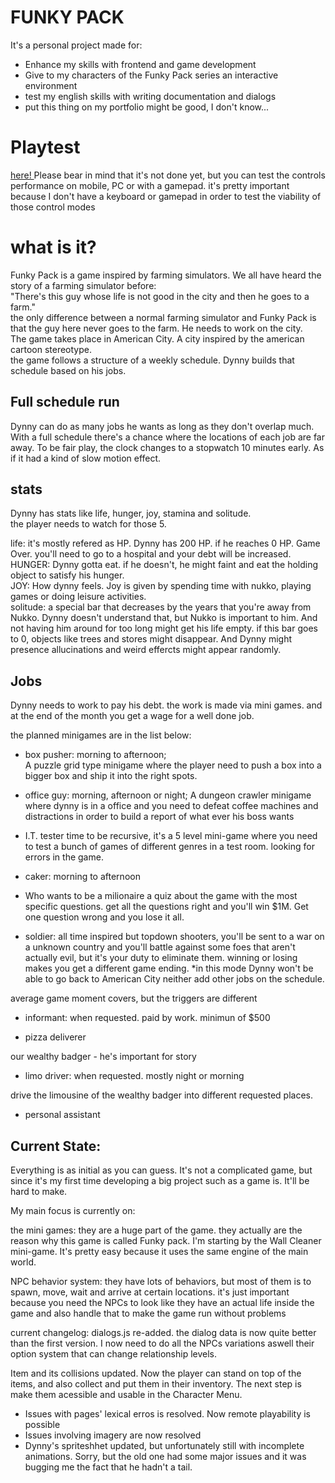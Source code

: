 # FUNKY PACK #
It's a personal project made for:
- Enhance my skills with frontend and game development
- Give to my characters of the Funky Pack series an interactive environment
- test my english skills with writing documentation and dialogs
- put this thing on my portfolio might be good, I don't know...

# Playtest

<a href = "https://lonlysoft.github.io/Funky_Pack" > here! </a> Please bear in mind that it's not done yet, but you can test the controls performance on mobile, PC or with a gamepad. it's pretty important because I don't have a keyboard or gamepad in order to test the viability of those control modes

# what is it?
Funky Pack is a game inspired by farming simulators. We all have heard the story of a farming simulator before: <br>
"There's this guy whose life is not good in the city and then he goes to a farm." <br>
the only difference between a normal farming simulator and Funky Pack is that the guy here never goes to the farm. He needs to work on the city.<br>
The game takes place in American City. A city inspired by the american cartoon stereotype. <br>
the game follows a structure of a weekly schedule. Dynny builds that schedule based on his jobs.

Full schedule run
-
Dynny can do as many jobs he wants as long as they don't overlap much. With a full schedule there's a chance where the locations of each job are far away. To be fair play, the clock changes to a stopwatch 10 minutes early. As if it had a kind of slow motion effect.

stats
-
Dynny has stats like life, hunger, joy, stamina and solitude. <br>
the player needs to watch for those 5.

life: it's mostly refered as HP. Dynny has 200 HP. if he reaches 0 HP. Game Over. you'll need to go to a hospital and your debt will be increased.<br>
HUNGER: Dynny gotta eat. if he doesn't, he might faint and eat the holding object to satisfy his hunger. <br>
JOY: How dynny feels. Joy is given by spending time with nukko, playing games or doing leisure activities. <br>
solitude: a special bar that decreases by the years that you're away from Nukko. Dynny doesn't understand that, but Nukko is important to him. And not having him around for too long might get his life empty. if this bar goes to 0, objects like trees and stores might disappear. And Dynny might presence allucinations and weird effercts might appear randomly.

Jobs
-
Dynny needs to work to pay his debt. the work is made via mini games. and at the end of the month you get a wage for a well done job.

the planned minigames are in the list below:
- box pusher: morning to afternoon;<br>
A puzzle grid type minigame where the player need to push a box into a bigger box and ship it into the right spots.

- office guy: morning, afternoon or night;
A dungeon crawler minigame where dynny is in a office and you need to defeat coffee machines and distractions in order to build a report of what ever his boss wants

- I.T. tester
time to be recursive, it's a 5 level mini-game where you need to test a bunch of games of different genres in a test room. looking for errors in the game.

- caker: morning to afternoon

- Who wants to be a milionaire
a quiz about the game with the most specific questions. get all the questions right and you'll win $1M. Get one question wrong and you lose it all.

- soldier: all time
inspired but topdown shooters, you'll be sent to a war on a unknown country and you'll battle against some foes that aren't actually evil, but it's your duty to eliminate them. winning or losing makes you get a different game ending. 
*in this mode Dynny won't be able to go back to American City neither add other jobs on the schedule.

average game moment covers, but the triggers are different
- informant: when requested. paid by work. minimun of $500

- pizza deliverer

our wealthy badger - he's important for story
- limo driver: when requested. mostly night or morning

drive the limousine of the wealthy badger into different requested places.

- personal assistant

Current State:
-
Everything is as initial as you can guess. It's not a complicated game, but since it's my first time developing a big project such as a game is. It'll be hard to make.

My main focus is currently on:

the mini games:
they are a huge part of the game. they actually are the reason why this game is called Funky pack.
I'm starting by the Wall Cleaner mini-game. It's pretty easy because it uses the same engine of the main world.

NPC behavior system:
they have lots of behaviors, but most of them is to spawn, move, wait and arrive at certain locations.
it's just important because you need the NPCs to look like they have an actual life inside the game and also handle that to make the game run without problems

current changelog:
dialogs.js re-added. the dialog data is now quite better than the first version. I now need to do all the NPCs variations aswell their option system that can change relationship levels.

Item and its collisions updated. Now the player can stand on top of the items, and also collect and put them in their inventory. The next step is make them acessible and usable in the Character Menu.

- Issues with pages' lexical erros is resolved. Now remote playability is possible
- Issues involving imagery are now resolved
- Dynny's spriteshhet updated, but unfortunately still with incomplete animations. Sorry, but the old one had some major issues and it was bugging me the fact that he hadn't a tail.